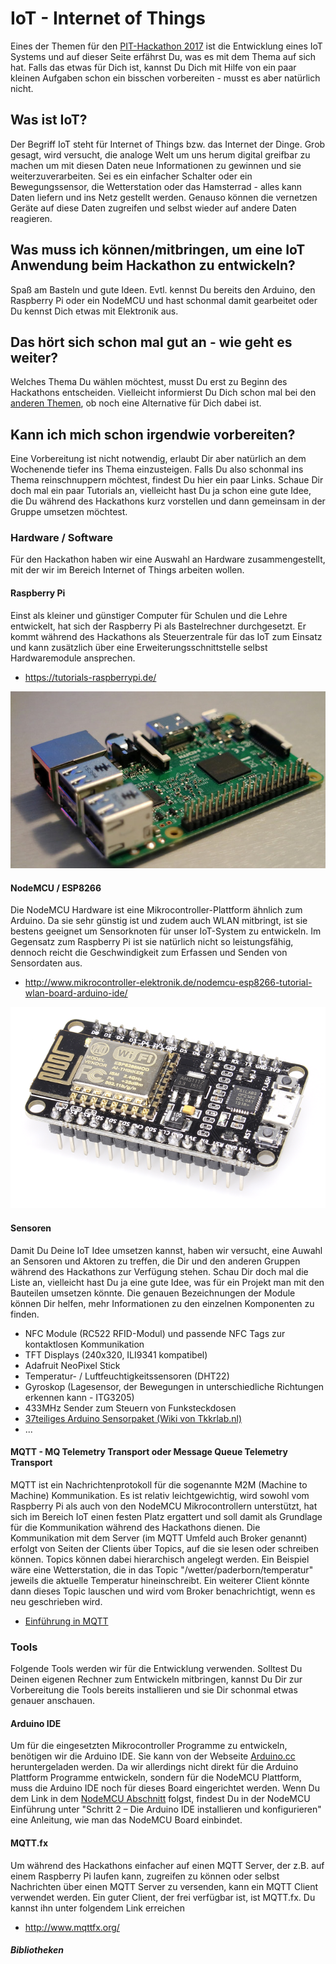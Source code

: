 # IoT - Internet of Things
Eines der Themen für den [PIT-Hackathon 2017](https://github.com/PIT-Hackathon/2017-Infos) ist die Entwicklung eines IoT Systems und auf dieser Seite erfährst Du, was es mit dem Thema auf sich hat. Falls das etwas für Dich ist, kannst Du Dich mit Hilfe von ein paar kleinen Aufgaben schon ein bisschen vorbereiten - musst es aber natürlich nicht.

## Was ist IoT?
Der Begriff IoT steht für Internet of Things bzw. das Internet der Dinge. Grob gesagt, wird versucht, die analoge Welt um uns herum digital greifbar zu machen um mit diesen Daten neue Informationen zu gewinnen und sie weiterzuverarbeiten. Sei es ein einfacher Schalter oder ein Bewegungssensor, die Wetterstation oder das Hamsterrad - alles kann Daten liefern und ins Netz gestellt werden. Genauso können die vernetzen Geräte auf diese Daten zugreifen und selbst wieder auf andere Daten reagieren.

## Was muss ich können/mitbringen, um eine IoT Anwendung beim Hackathon zu entwickeln?
Spaß am Basteln und gute Ideen. Evtl. kennst Du bereits den Arduino, den Raspberry Pi oder ein NodeMCU und hast schonmal damit gearbeitet oder Du kennst Dich etwas mit Elektronik aus.

## Das hört sich schon mal gut an - wie geht es weiter?
Welches Thema Du wählen möchtest, musst Du erst zu Beginn des Hackathons entscheiden. Vielleicht informierst Du Dich schon mal bei den [anderen Themen](https://github.com/PIT-Hackathon/2017-Infos), ob noch eine Alternative für Dich dabei ist.

## Kann ich mich schon irgendwie vorbereiten?
Eine Vorbereitung ist nicht notwendig, erlaubt Dir aber natürlich an dem Wochenende tiefer ins Thema einzusteigen. Falls Du also schonmal ins Thema reinschnuppern möchtest, findest Du hier ein paar Links. Schaue Dir doch mal ein paar Tutorials an, vielleicht hast Du ja schon eine gute Idee, die Du während des Hackathons kurz vorstellen und dann gemeinsam in der Gruppe umsetzen möchtest.

### Hardware / Software
Für den Hackathon haben wir eine Auswahl an Hardware zusammengestellt, mit der wir im Bereich Internet of Things arbeiten wollen.

#### Raspberry Pi
Einst als kleiner und günstiger Computer für Schulen und die Lehre entwickelt, hat sich der Raspberry Pi als Bastelrechner durchgesetzt. Er kommt während des Hackathons als Steuerzentrale für das IoT zum Einsatz und kann zusätzlich über eine Erweiterungsschnittstelle selbst Hardwaremodule ansprechen.

- https://tutorials-raspberrypi.de/

![Raspberry Pi 3](images/RaspberryPi.jpg)

#### NodeMCU / ESP8266
Die NodeMCU Hardware ist eine Mikrocontroller-Plattform ähnlich zum Arduino. Da sie sehr günstig ist und zudem auch WLAN mitbringt, ist sie bestens geeignet um Sensorknoten für unser IoT-System zu entwickeln. Im Gegensatz zum Raspberry Pi ist sie natürlich nicht so leistungsfähig, dennoch reicht die Geschwindigkeit zum Erfassen und Senden von Sensordaten aus.

- http://www.mikrocontroller-elektronik.de/nodemcu-esp8266-tutorial-wlan-board-arduino-ide/

![NodeMCU ESP8266 Mikrocontroller](images/NodeMCU.png)

#### Sensoren
Damit Du Deine IoT Idee umsetzen kannst, haben wir versucht, eine Auwahl an Sensoren und Aktoren zu treffen, die Dir und den anderen Gruppen während des Hackathons zur Verfügung stehen. Schau Dir doch mal die Liste an, vielleicht hast Du ja eine gute Idee, was für ein Projekt man mit den Bauteilen umsetzen könnte. Die genauen Bezeichnungen der Module können Dir helfen, mehr Informationen zu den einzelnen Komponenten zu finden.

 - NFC Module (RC522 RFID-Modul) und passende NFC Tags zur kontaktlosen Kommunikation
 - TFT Displays (240x320, ILI9341 kompatibel)
 - Adafruit NeoPixel Stick
 - Temperatur- / Luftfeuchtigkeitssensoren (DHT22)
 - Gyroskop (Lagesensor, der Bewegungen in unterschiedliche Richtungen erkennen kann - ITG3205)
 - 433MHz Sender zum Steuern von Funksteckdosen
 - [37teiliges Arduino Sensorpaket (Wiki von Tkkrlab.nl)](https://tkkrlab.nl/wiki/Arduino_37_sensors)
 - ...

#### MQTT - MQ Telemetry Transport oder Message Queue Telemetry Transport
MQTT ist ein Nachrichtenprotokoll für die sogenannte M2M (Machine to Machine) Kommunikation. Es ist relativ leichtgewichtig, wird sowohl vom Raspberry Pi als auch von den NodeMCU Mikrocontrollern unterstützt, hat sich im Bereich IoT einen festen Platz ergattert und soll damit als Grundlage für die Kommunikation während des Hackathons dienen.
Die Kommunikation mit dem Server (im MQTT Umfeld auch Broker genannt) erfolgt von Seiten der Clients über Topics, auf die sie lesen oder schreiben können. Topics können dabei hierarchisch angelegt werden. Ein Beispiel wäre eine Wetterstation, die in das Topic "/wetter/paderborn/temperatur" jeweils die aktuelle Temperatur hineinschreibt. Ein weiterer Client könnte dann dieses Topic lauschen und wird vom Broker benachrichtigt, wenn es neu geschrieben wird.

- [Einführung in MQTT](https://www.predic8.de/mqtt.htm)

### Tools
Folgende Tools werden wir für die Entwicklung verwenden. Solltest Du Deinen eigenen Rechner zum Entwickeln mitbringen, kannst Du Dir zur Vorbereitung die Tools bereits installieren und sie Dir schonmal etwas genauer anschauen.

#### Arduino IDE
Um für die eingesetzten Mikrocontroller Programme zu entwickeln, benötigen wir die Arduino IDE. Sie kann von der Webseite [Arduino.cc](http://www.arduino.cc) heruntergeladen werden. Da wir allerdings nicht direkt für die Arduino Plattform Programme entwickeln, sondern für die NodeMCU Plattform, muss die Arduino IDE noch für dieses Board eingerichtet werden. Wenn Du dem Link in dem [NodeMCU Abschnitt](#nodemcu--esp8266) folgst, findest Du in der NodeMCU Einführung unter "Schritt 2 – Die Arduino IDE installieren und konfigurieren" eine Anleitung, wie man das NodeMCU Board einbindet.

#### MQTT.fx
Um während des Hackathons einfacher auf einen MQTT Server, der z.B. auf einem Raspberry Pi laufen kann, zugreifen zu können oder selbst Nachrichten über einen MQTT Server zu versenden, kann ein MQTT Client verwendet werden. Ein guter Client, der frei verfügbar ist, ist MQTT.fx. Du kannst ihn unter folgendem Link erreichen

- http://www.mqttfx.org/

##### Bibliotheken


